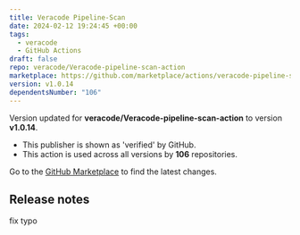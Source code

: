 ```yaml
---
title: Veracode Pipeline-Scan
date: 2024-02-12 19:24:45 +00:00
tags:
  - veracode
  - GitHub Actions
draft: false
repo: veracode/Veracode-pipeline-scan-action
marketplace: https://github.com/marketplace/actions/veracode-pipeline-scan
version: v1.0.14
dependentsNumber: "106"
---
```



Version updated for **veracode/Veracode-pipeline-scan-action** to version **v1.0.14**.
- This publisher is shown as 'verified' by GitHub.
- This action is used across all versions by **106** repositories.

Go to the [GitHub Marketplace](https://github.com/marketplace/actions/veracode-pipeline-scan) to find the latest changes.

## Release notes

fix typo
